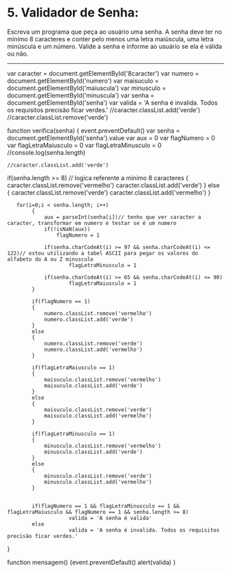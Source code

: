 # 5. Validador de Senha:
Escreva um programa que peça ao usuário uma senha.
A senha deve ter no mínimo 8 caracteres e conter pelo menos uma letra maiúscula, uma letra minúscula e um número.
Valide a senha e informe ao usuário se ela é válida ou não.
_________

var caracter = document.getElementById('8caracter')
var numero = document.getElementById('numero')
var maisuculo = document.getElementById('maiuscula')
var minusculo = document.getElementById('minuscula')
var senha = document.getElementById('senha')
var valida = 'A senha é invalida. Todos os requisitos precisão ficar verdes.'
//caracter.classList.add('verde')
//caracter.classList.remove('verde')

function verifica(senha)
{   event.preventDefault()
    var senha = document.getElementById('senha').value
     var aux = 0
     var flagNumero = 0
     var flagLetraMaiusculo = 0
     var flagLetraMinusculo = 0
    //console.log(senha.length)

    //caracter.classList.add('verde')
   if(senha.length >= 8) // logica referente a minimo 8 caracteres
   {    caracter.classList.remove('vermelho')
        caracter.classList.add('verde') 
   }
    else    
        {
            caracter.classList.remove('verde')
            caracter.classList.add('vermelho') 
        }
       
       
       for(i=0;i < senha.length; i++)
            {
                aux = parseInt(senha[i])// tenho que ver caracter a caracter, transformar em numero e testar se é um numero
                if(!isNaN(aux))
                    flagNumero = 1

                if(senha.charCodeAt(i) >= 97 && senha.charCodeAt(i) <= 122)// estou utilizando a tabel ASCII para pegar os valores do alfabeto do A ou Z minusculo
                        flagLetraMinusculo = 1
                
                if(senha.charCodeAt(i) >= 65 && senha.charCodeAt(i) <= 90)
                        flagLetraMaiusculo = 1
            }

            if(flagNumero == 1)
            {
                numero.classList.remove('vermelho')
                numero.classList.add('verde') 
            }
            else
            {
                numero.classList.remove('verde')
                numero.classList.add('vermelho') 
            }

            if(flagLetraMaiusculo == 1)
            {
                maisuculo.classList.remove('vermelho')
                maisuculo.classList.add('verde') 
            }
            else
            {
                maisuculo.classList.remove('verde')
                maisuculo.classList.add('vermelho') 
            }

            if(flagLetraMinusculo == 1)
            {
                minusculo.classList.remove('vermelho')
                minusculo.classList.add('verde') 
            }
            else
            {
                minusculo.classList.remove('verde')
                minusculo.classList.add('vermelho') 
            }
                
            
            if(flagNumero == 1 && flagLetraMinusculo == 1 && flagLetraMaiusculo && flagNumero == 1 && senha.length >= 8) 
                        valida = 'A senha é valida'
            else
                        valida = 'A senha é invalida. Todos os requisitos precisão ficar verdes.'    
            

}


function mensagem()
{event.preventDefault()
        alert(valida)
}
